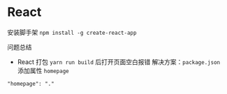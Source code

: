 # React
安装脚手架
```npm install -g create-react-app```

问题总结
- React 打包 `yarn run build` 后打开页面空白报错
解决方案：`package.json` 添加属性 `homepage`
```packjson
"homepage": "."
```
